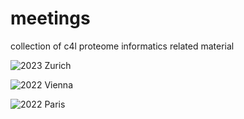 # meetings
collection of c4l  proteome informatics related material



![2023 Zurich](https://pbs.twimg.com/media/FuwShUPXwAEXaek?format=jpg&name=small)

![2022 Vienna](https://pbs.twimg.com/media/FivD34LXwAMMQHu?format=jpg&name=small)

![2022 Paris](https://pbs.twimg.com/media/FQxz_u-WYAcr4YX?format=jpg&name=small)
